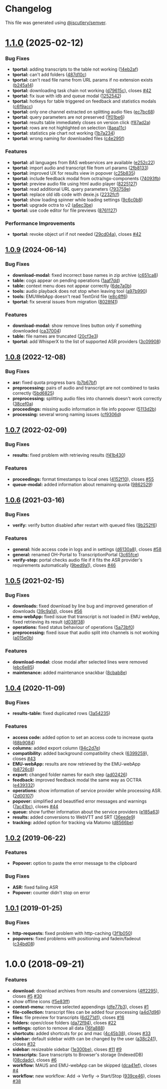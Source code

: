# Changelog

This file was generated using [@jscutlery/semver](https://github.com/jscutlery/semver).

# [1.1.0](https://github.com/IPS-LMU/transcription-portal/compare/transcription-portal-1.0.9...transcription-portal-1.1.0) (2025-02-12)

### Bug Fixes

- **tportal:** adding transcripts to the table not working ([14eb2af](https://github.com/IPS-LMU/transcription-portal/commit/14eb2af68a75be6419dcf34c92dcc02a8e7dda77))
- **tportal:** can't add folders ([487d10c](https://github.com/IPS-LMU/transcription-portal/commit/487d10c6d149cc77724de7e1bbfb8e0dfd21a46e))
- **tportal:** can't read file name from URL params if no extension exists ([b245a14](https://github.com/IPS-LMU/transcription-portal/commit/b245a140348ac7634e0183ccf3eee75e0050e2c6))
- **tportal:** downloading task chain not working ([d79615c](https://github.com/IPS-LMU/transcription-portal/commit/d79615cdf04c1506aec415fca7ab3d98da576a80)), closes [#42](https://github.com/IPS-LMU/transcription-portal/issues/42)
- **tportal:** fix isue with idb and queue modal ([1252542](https://github.com/IPS-LMU/transcription-portal/commit/125254203487b33bfbf7ce3c6d044e15feb0583a))
- **tportal:** hotkeys for table triggered on feedback and statistics modals ([c6f9acc](https://github.com/IPS-LMU/transcription-portal/commit/c6f9accbeca415a6bcf807017a147f0bc0db6c50))
- **tportal:** only one channel extracted on splitting audio files ([ec7bc68](https://github.com/IPS-LMU/transcription-portal/commit/ec7bc686cddb631099dc25bc6fb15fd97f9cb691))
- **tportal:** query parameters are not preserved ([1f01be6](https://github.com/IPS-LMU/transcription-portal/commit/1f01be61ca9b3e7221fef0a7e8b3870c08215d11))
- **tportal:** results table immediately closes on version click ([f87ad2a](https://github.com/IPS-LMU/transcription-portal/commit/f87ad2a4fe35388eee0fe7444609f4a955ac1bf5))
- **tportal:** rows are not highlighted on selection ([8aea11c](https://github.com/IPS-LMU/transcription-portal/commit/8aea11cfe022a1b537f35f340e63aef7017c9571))
- **tportal:** statistics pie chart not working ([1b7a234](https://github.com/IPS-LMU/transcription-portal/commit/1b7a2344038e94ebb1b450b6bf05315569eb589b))
- **tportal:** wrong naming for downloaded files ([c4e295f](https://github.com/IPS-LMU/transcription-portal/commit/c4e295f7203fa3b7ba7b1d7486fe6c9933bd279f))

### Features

- **tportal:** all languages from BAS webservices are available ([e252c22](https://github.com/IPS-LMU/transcription-portal/commit/e252c22dadc96482ee3545c55f23ccdc74b32def))
- **tportal:** import audio and transcript file from url params ([2fb8133](https://github.com/IPS-LMU/transcription-portal/commit/2fb81337c9406787dd08574c746324481b84ca9e))
- **tportal:** improved UX for results view in popover ([c25b835](https://github.com/IPS-LMU/transcription-portal/commit/c25b8350742d55dc13a701030a4d0c2e5f968835))
- **tportal:** include feedback modal from octra/ngx-components ([74093fb](https://github.com/IPS-LMU/transcription-portal/commit/74093fbcff5722c4d7819cc715770e6b8d64a39c))
- **tportal:** preview audio file using html audio player ([8225127](https://github.com/IPS-LMU/transcription-portal/commit/822512769eb9c2a8eb6690b2da56d4aeab52d25b))
- **tportal:** read additional URL query parameters ([793759e](https://github.com/IPS-LMU/transcription-portal/commit/793759e55ee7c789cc8615e49a4555fc8583efe7))
- **tportal:** replace old idb code with dexie.js ([2232fcf](https://github.com/IPS-LMU/transcription-portal/commit/2232fcf330345d5c4cdfe868a43ef02d9ac00c23))
- **tportal:** show loading spinner while loading settings ([9c6c0b8](https://github.com/IPS-LMU/transcription-portal/commit/9c6c0b87c0e11dce220ee4c786b0a161fa879eda))
- **tportal:** upgrade octra to v2 ([a6ec3be](https://github.com/IPS-LMU/transcription-portal/commit/a6ec3bef2ca93daf9d6d706c45a6150953b00fb8))
- **tportal:** use code editor for file previews ([8761127](https://github.com/IPS-LMU/transcription-portal/commit/8761127ff1a7982a80f3d613a9a06daeebb0a9e8))

### Performance Improvements

- **tportal:** revoke object url if not needed ([29cd04a](https://github.com/IPS-LMU/transcription-portal/commit/29cd04ac38ec0f43e0508e0ee8873fdfc0e9984d)), closes [#42](https://github.com/IPS-LMU/transcription-portal/issues/42)

## [1.0.9](https://github.com/IPS-LMU/transcription-portal/compare/v1.0.8...v1.0.9) (2024-06-14)

### Bug Fixes

- **download-modal:** fixed incorrect base names in zip archive ([c651ca8](https://github.com/IPS-LMU/transcription-portal/commit/c651ca86d4364366db932b822c733b614416b5e3))
- **table:** cogs appear on pending operations ([1aaf7dd](https://github.com/IPS-LMU/transcription-portal/commit/1aaf7dd116ec4b5d933d2025eb29c9575668185e))
- **table:** context menu does not appear correctly ([6de7a0b](https://github.com/IPS-LMU/transcription-portal/commit/6de7a0ba7a2900eb31e2ee848eeea5e627653081))
- **tools:** audio playback does not stop when leaving tool ([a97b990](https://github.com/IPS-LMU/transcription-portal/commit/a97b99015c3be2df6bcd26bfad6131ea77ffa31c))
- **tools:** EMUWebApp doesn't read TextGrid file ([e8c4ff6](https://github.com/IPS-LMU/transcription-portal/commit/e8c4ff6ba8c36974a1f60bfac47f11bdfd3ba67d))
- **tportal:** fix several issues from migration ([8028f41](https://github.com/IPS-LMU/transcription-portal/commit/8028f410fefc33f2b976e818444e481a2d15d2ac))

### Features

- **download-modal:** show remove lines button only if something downloaded ([ca37004](https://github.com/IPS-LMU/transcription-portal/commit/ca37004d4ae428434ae6963df0105e02e8e9c5fb))
- **table:** file names are truncated ([20cf3e3](https://github.com/IPS-LMU/transcription-portal/commit/20cf3e3c8befe32072ab5658a8cde714a4e35147))
- **tportal:** add WhisperX to the list of supported ASR providers ([3c09908](https://github.com/IPS-LMU/transcription-portal/commit/3c09908e2b31a8929b0b596fb12092d4030544c3))

## [1.0.8](https://github.com/IPS-LMU/transcription-portal/compare/v1.0.7...v1.0.8) (2022-12-08)

### Bug Fixes

- **asr:** fixed quota progress bars ([b7b67bf](https://github.com/IPS-LMU/transcription-portal/commit/b7b67bf46775ca1fbebb5aa5a66df8037211469f))
- **preprocessing:** pairs of audio and transcript are not combined to tasks correctly ([5bd6825](https://github.com/IPS-LMU/transcription-portal/commit/5bd68253f7ec66f46ef1ffc5ce7f4b8e6094d227))
- **preprocessing:** splitting audio files into channels doesn't work correctly ([38cef0a](https://github.com/IPS-LMU/transcription-portal/commit/38cef0a8825236a48a2953a1c4e60261323e5b67))
- **proceedings:** missing audio information in file info popover ([5113d2b](https://github.com/IPS-LMU/transcription-portal/commit/5113d2b96f601fb00377d6a34517a69c6aa5237f))
- **processing:** several wrong naming issues ([cf9306d](https://github.com/IPS-LMU/transcription-portal/commit/cf9306dcedec70d00190ef4d3f844dada8e1fbef))

## [1.0.7](https://github.com/IPS-LMU/transcription-portal/compare/v1.0.6...v1.0.7) (2022-02-09)

### Bug Fixes

- **results:** fixed problem with retrieving results ([f41b430](https://github.com/IPS-LMU/transcription-portal/commit/f41b43077f7bbc5b66e89eb63508aadfb498bc24))

### Features

- **proceedings:** format timestamps to local ones ([4152f10](https://github.com/IPS-LMU/transcription-portal/commit/4152f10e288c1dc55563a714df90eb32090a1960)), closes [#55](https://github.com/IPS-LMU/transcription-portal/issues/55)
- **queue-modal:** added information about remaining quota ([9862529](https://github.com/IPS-LMU/transcription-portal/commit/9862529673839d5d3a89693b56ca7a6d8299bc80))

## [1.0.6](https://github.com/IPS-LMU/transcription-portal/compare/v1.0.5...v1.0.6) (2021-03-16)

### Bug Fixes

- **verify:** verify button disabled after restart with queued files ([9b252f6](https://github.com/IPS-LMU/transcription-portal/commit/9b252f67db8b2e139f8a203e7038b84545a94375))

### Features

- **general:** hide access code in logs and in settings ([d6130a8](https://github.com/IPS-LMU/transcription-portal/commit/d6130a8902a4a2d48ce961b4cada0f55b6808ab4)), closes [#58](https://github.com/IPS-LMU/transcription-portal/issues/58)
- **general:** renamed OH-Portal to TranscriptionPortal ([3c65fce](https://github.com/IPS-LMU/transcription-portal/commit/3c65fce837989438b7c414daad5836b0bff8db5e))
- **verify-step:** portal checks audio file if it fits the ASR provider's requirements automatically ([9bed9a1](https://github.com/IPS-LMU/transcription-portal/commit/9bed9a1e3b417f01dfda2b05c83d5e7a9e144eba)), closes [#46](https://github.com/IPS-LMU/transcription-portal/issues/46)

## [1.0.5](https://github.com/IPS-LMU/oh-portal/compare/v1.0.4...v1.0.5) (2021-02-15)

### Bug Fixes

- **downloads:** fixed download by line bug and improved generation of downloads ([39c9a1d](https://github.com/IPS-LMU/oh-portal/commit/39c9a1d85144506c979236a6888fa9f2671ad4a7)), closes [#56](https://github.com/IPS-LMU/oh-portal/issues/56)
- **emu-webApp:** fixed issue that transcript is not loaded in EMU webApp, fixed retrieving its result ([d038f38](https://github.com/IPS-LMU/oh-portal/commit/d038f38e73486ef4a9f20155eea15b2c903ba8b6))
- **operations:** fixed status behaviour of operations ([5a73bf0](https://github.com/IPS-LMU/oh-portal/commit/5a73bf0a2d80bb94fa4e9c8ed4b438d3fba62e6e))
- **preprocessing:** fixed issue that audio split into channels is not working ([a015e0b](https://github.com/IPS-LMU/oh-portal/commit/a015e0b7a667ccbefb164e4f4640424b36e50a0e))

### Features

- **download-modal:** close modal after selected lines were removed ([ebc6e85](https://github.com/IPS-LMU/oh-portal/commit/ebc6e85a0bfef98ffb540b394332ac264dd02e3d))
- **maintenance:** added maintenance snackbar ([8cbab8e](https://github.com/IPS-LMU/oh-portal/commit/8cbab8e3eb6a3408f1aaad90febd14e4957d36ee))

## [1.0.4](https://github.com/IPS-LMU/oh-portal/compare/v1.0.2...v1.0.4) (2020-11-09)

### Bug Fixes

- **results-table:** fixed duplicated rows ([3a54235](https://github.com/IPS-LMU/oh-portal/commit/3a54235cc7108db61ce035562df7f3c738bd5a1f))

### Features

- **access code:** added option to set an access code to increase quota ([68b9084](https://github.com/IPS-LMU/oh-portal/commit/68b9084dfadfee726523da25d0badb640b3dad41))
- **columns:** added export column ([94c2d7e](https://github.com/IPS-LMU/oh-portal/commit/94c2d7ec288b2037fa46faabea6c3e937357a4b7))
- **compatibility:** added background compatibility check ([6399259](https://github.com/IPS-LMU/oh-portal/commit/6399259da1f156bbc4add7ca97cd0d8dfc98ea97)), closes [#43](https://github.com/IPS-LMU/oh-portal/issues/43)
- **EMU-webApp:** results are now retrieved by the EMU-webApp ([b8726c8](https://github.com/IPS-LMU/oh-portal/commit/b8726c877f831f9c7ef5ed931edf16b293958a0b))
- **export:** changed folder names for each step ([ad02426](https://github.com/IPS-LMU/oh-portal/commit/ad024267d4ee3fe1dbb49bd2454dab8444b6cc21))
- **feedback:** improved feedback modal the same way as OCTRA ([e439332](https://github.com/IPS-LMU/oh-portal/commit/e439332dec2912e55caa57eb9f859e0f3b78951a))
- **operations:** show information of service provider while processing ASR. ([2d00107](https://github.com/IPS-LMU/oh-portal/commit/2d00107a872311199bef1d385040a6d48cb6254d))
- **popover:** simplified and beautified error messages and warnings ([7ac41bc](https://github.com/IPS-LMU/oh-portal/commit/7ac41bcbd98a646f32aab20efc3041cf3f8ca385)), closes [#44](https://github.com/IPS-LMU/oh-portal/issues/44)
- **queue:** show further information about the service providers ([e185a63](https://github.com/IPS-LMU/oh-portal/commit/e185a63f8030defbe7ee5892092a1cbdf32a6a06))
- **results:** added conversions to WebVTT and SRT ([36eede9](https://github.com/IPS-LMU/oh-portal/commit/36eede945510e11318a11cfa973b9a43f06a2357))
- **tracking:** added option for tracking via Matomo ([d8566be](https://github.com/IPS-LMU/oh-portal/commit/d8566be4348dbef93f7bcf0b934f089092d56066))

## [1.0.2](https://github.com/IPS-LMU/oh-portal/compare/v1.0.1...v1.0.2) (2019-06-22)

### Features

- **Popover:** option to paste the error message to the clipboard

### Bug Fixes

- **ASR:** fixed failing ASR
- **Popover:** counter didn't stop on error

## [1.0.1](https://github.com/IPS-LMU/oh-portal/compare/v1.0.0...v1.0.1) (2019-01-25)

### Bug Fixes

- **http-requests:** fixed problem with http-caching ([3f1b050](https://github.com/IPS-LMU/oh-portal/commit/3f1b050))
- **popovers:** fixed problems with positioning and fadein/fadeout ([c34bd08](https://github.com/IPS-LMU/oh-portal/commit/c34bd08))

<a name="1.0.0"></a>

# 1.0.0 (2018-09-21)

### Features

- **download:** download archives from results and conversions ([4ff2295](https://github.com/IPS-LMU/oh-portal/commit/4ff2295)), closes [#5](https://github.com/IPS-LMU/oh-portal/issues/5) [#30](https://github.com/IPS-LMU/oh-portal/issues/30)
- show offline icons ([f5e83ff](https://github.com/IPS-LMU/oh-portal/commit/f5e83ff))
- **context-menu:** remove selected appendings ([dfe77b3](https://github.com/IPS-LMU/oh-portal/commit/dfe77b3)), closes [#1](https://github.com/IPS-LMU/oh-portal/issues/1)
- **file-collection:** transcript files can be added four processing ([a4d7d96](https://github.com/IPS-LMU/oh-portal/commit/a4d7d96))
- **files:** file preview for transcripts ([6d271d1](https://github.com/IPS-LMU/oh-portal/commit/6d271d1)), closes [#16](https://github.com/IPS-LMU/oh-portal/issues/16)
- **folders:** open/close folders ([da72f94](https://github.com/IPS-LMU/oh-portal/commit/da72f94)), closes [#22](https://github.com/IPS-LMU/oh-portal/issues/22)
- **settings:** option to remove all data ([16fa888](https://github.com/IPS-LMU/oh-portal/commit/16fa888))
- **shortcuts:** added shortcuts for pc and mac ([4c45b38](https://github.com/IPS-LMU/oh-portal/commit/4c45b38)), closes [#33](https://github.com/IPS-LMU/oh-portal/issues/33)
- **sidebar:** default sidebar width can be changed by the user ([a38c241](https://github.com/IPS-LMU/oh-portal/commit/a38c241)), closes [#32](https://github.com/IPS-LMU/oh-portal/issues/32)
- **sidebar:** resizeable sidebar ([1e300be](https://github.com/IPS-LMU/oh-portal/commit/1e300be)), closes [#11](https://github.com/IPS-LMU/oh-portal/issues/11) [#9](https://github.com/IPS-LMU/oh-portal/issues/9)
- **transcripts:** Save transcripts to Browser's storage (IndexedDB) ([08cdadc](https://github.com/IPS-LMU/oh-portal/commit/08cdadc)), closes [#6](https://github.com/IPS-LMU/oh-portal/issues/6)
- **workflow:** MAUS and EMU-webApp can be skipped ([dca41ef](https://github.com/IPS-LMU/oh-portal/commit/dca41ef)), closes [#4](https://github.com/IPS-LMU/oh-portal/issues/4)
- **workflow:** new workflow: Add -> Verfiy -> Start/Stop ([939ce46](https://github.com/IPS-LMU/oh-portal/commit/939ce46)), closes [#38](https://github.com/IPS-LMU/oh-portal/issues/38)
